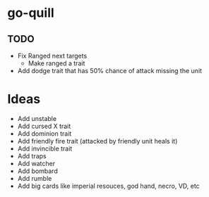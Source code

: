 # go-quill

## TODO
- Fix Ranged next targets
  - Make ranged a trait
- Add dodge trait that has 50% chance of attack missing the unit

# Ideas
- Add unstable
- Add cursed X trait
- Add dominion trait
- Add friendly fire trait (attacked by friendly unit heals it)
- Add invincible trait
- Add traps
- Add watcher
- Add bombard
- Add rumble
- Add big cards like imperial resouces, god hand, necro, VD, etc
